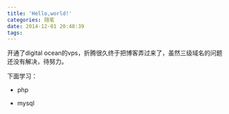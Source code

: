 ```yaml
---
title: 'Hello,world!'
categories: 随笔
date: 2014-12-01 20:48:39
tags:
---
```


开通了digital ocean的vps，折腾很久终于把博客弄过来了，虽然三级域名的问题还没有解决，待努力。

下面学习：

+ php

+ mysql